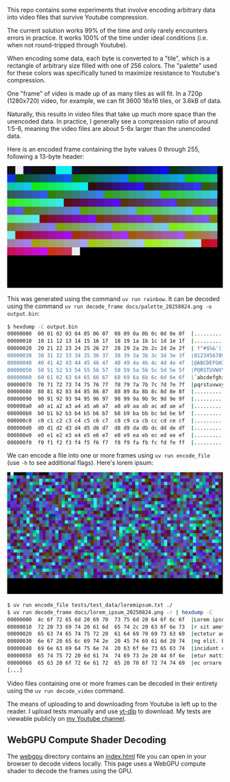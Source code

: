 This repo contains some experiments that involve encoding arbitrary data into video files that survive Youtube compression.

The current solution works 99% of the time and only rarely encounters errors in practice.
It works 100% of the time under ideal conditions (i.e. when not round-tripped through Youtube).

When encoding some data, each byte is converted to a "tile", which is a rectangle of arbitrary size filled with one of 256 colors.
The "palette" used for these colors was specifically tuned to maximize resistance to Youtube's compression.

One "frame" of video is made up of as many tiles as will fit. In a 720p (1280x720) video, for example,
we can fit 3600 16x16 tiles, or 3.6kB of data.

Naturally, this results in video files that take up much more space than the unencoded data.
In practice, I generally see a compression ratio of around 1:5-6, meaning the video files are about 5-6x larger than the
unencoded data.

Here is an encoded frame containing the byte values 0 through 255, following a 13-byte header:

![encoded frame demonstrating full 256-color palette](docs/palette_20250824.png)

This was generated using the command `uv run rainbow`. 
It can be decoded using the command `uv run decode_frame docs/palette_20250824.png -o output.bin`:

```bash
$ hexdump -C output.bin 
00000000  00 01 02 03 04 05 06 07  08 09 0a 0b 0c 0d 0e 0f  |................|
00000010  10 11 12 13 14 15 16 17  18 19 1a 1b 1c 1d 1e 1f  |................|
00000020  20 21 22 23 24 25 26 27  28 29 2a 2b 2c 2d 2e 2f  | !"#$%&'()*+,-./|
00000030  30 31 32 33 34 35 36 37  38 39 3a 3b 3c 3d 3e 3f  |0123456789:;<=>?|
00000040  40 41 42 43 44 45 46 47  48 49 4a 4b 4c 4d 4e 4f  |@ABCDEFGHIJKLMNO|
00000050  50 51 52 53 54 55 56 57  58 59 5a 5b 5c 5d 5e 5f  |PQRSTUVWXYZ[\]^_|
00000060  60 61 62 63 64 65 66 67  68 69 6a 6b 6c 6d 6e 6f  |`abcdefghijklmno|
00000070  70 71 72 73 74 75 76 77  78 79 7a 7b 7c 7d 7e 7f  |pqrstuvwxyz{|}~.|
00000080  80 81 82 83 84 85 86 87  88 89 8a 8b 8c 8d 8e 8f  |................|
00000090  90 91 92 93 94 95 96 97  98 99 9a 9b 9c 9d 9e 9f  |................|
000000a0  a0 a1 a2 a3 a4 a5 a6 a7  a8 a9 aa ab ac ad ae af  |................|
000000b0  b0 b1 b2 b3 b4 b5 b6 b7  b8 b9 ba bb bc bd be bf  |................|
000000c0  c0 c1 c2 c3 c4 c5 c6 c7  c8 c9 ca cb cc cd ce cf  |................|
000000d0  d0 d1 d2 d3 d4 d5 d6 d7  d8 d9 da db dc dd de df  |................|
000000e0  e0 e1 e2 e3 e4 e5 e6 e7  e8 e9 ea eb ec ed ee ef  |................|
000000f0  f0 f1 f2 f3 f4 f5 f6 f7  f8 f9 fa fb fc fd fe ff  |................|
```

We can encode a file into one or more frames using `uv run encode_file` (use `-h` to see additional flags).
Here's lorem ipsum:

![encoded frame containing several paragraphs of lorem ipsum](docs/lorem_ipsum_20250824.png)

```bash
$ uv run encode_file tests/test_data/loremipsum.txt ./
$ uv run decode_frame docs/lorem_ipsum_20250824.png -r | hexdump -C
00000000  4c 6f 72 65 6d 20 69 70  73 75 6d 20 64 6f 6c 6f  |Lorem ipsum dolo|
00000010  72 20 73 69 74 20 61 6d  65 74 2c 20 63 6f 6e 73  |r sit amet, cons|
00000020  65 63 74 65 74 75 72 20  61 64 69 70 69 73 63 69  |ectetur adipisci|
00000030  6e 67 20 65 6c 69 74 2e  20 45 74 69 61 6d 20 74  |ng elit. Etiam t|
00000040  69 6e 63 69 64 75 6e 74  20 63 6f 6e 73 65 63 74  |incidunt consect|
00000050  65 74 75 72 20 6d 61 74  74 69 73 2e 20 44 6f 6e  |etur mattis. Don|
00000060  65 63 20 6f 72 6e 61 72  65 20 70 6f 72 74 74 69  |ec ornare portti|
[...]
```

Video files containing one or more frames can be decoded in their entirety using the `uv run decode_video` command.

The means of uploading to and downloading from Youtube is left up to the reader.
I upload tests manually and use [yt-dlp](https://github.com/yt-dlp/yt-dlp) to download.
My tests are viewable publicly on [my Youtube channel](https://www.youtube.com/@ianling8575/videos).

## WebGPU Compute Shader Decoding
The [webgpu](webgpu) directory contains an [index.html](webgpu/index.html) file you can open in your browser
to decode videos locally. This page uses a WebGPU compute shader to decode the frames using the GPU.
